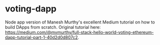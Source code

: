 # voting-dapp
Node app version of Manesh Murthy's excellent Medium tutorial on how to build DApps from scratch. Original tutorial here: https://medium.com/@mvmurthy/full-stack-hello-world-voting-ethereum-dapp-tutorial-part-1-40d2d0d807c2. 
